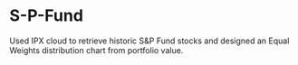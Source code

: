 # S-P-Fund
Used IPX cloud to retrieve historic S&amp;P Fund stocks and designed an Equal Weights distribution chart from portfolio value.
